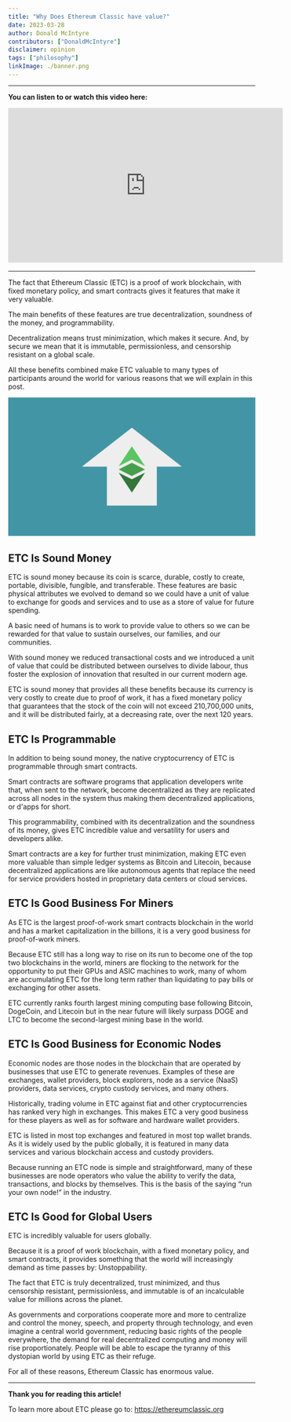 ```yaml
---
title: "Why Does Ethereum Classic have value?"
date: 2023-03-28
author: Donald McIntyre
contributors: ["DonaldMcIntyre"]
disclaimer: opinion
tags: ["philosophy"]
linkImage: ./banner.png
---
```


---
**You can listen to or watch this video here:**

<iframe width="560" height="315" src="https://www.youtube.com/embed/ltV3gnrmHo4" title="YouTube video player" frameborder="0" allow="accelerometer; autoplay; clipboard-write; encrypted-media; gyroscope; picture-in-picture; web-share" allowfullscreen></iframe>

---

The fact that Ethereum Classic (ETC) is a proof of work blockchain, with fixed monetary policy, and smart contracts gives it features that make it very valuable.

The main benefits of these features are true decentralization, soundness of the money, and programmability.

Decentralization means trust minimization, which makes it secure. And, by secure we mean that it is immutable, permissionless, and censorship resistant on a global scale.

All these benefits combined make ETC valuable to many types of participants around the world for various reasons that we will explain in this post.

![ETC's value.](./banner.png)

## ETC Is Sound Money

ETC is sound money because its coin is scarce, durable, costly to create, portable, divisible, fungible, and transferable. These features are basic physical attributes we evolved to demand so we could have a unit of value to exchange for goods and services and to use as a store of value for future spending.

A basic need of humans is to work to provide value to others so we can be rewarded for that value to sustain ourselves, our families, and our communities.

With sound money we reduced transactional costs and we introduced a unit of value that could be distributed between ourselves to divide labour, thus foster the explosion of innovation that resulted in our current modern age.

ETC is sound money that provides all these benefits because its currency is very costly to create due to proof of work, it has a fixed monetary policy that guarantees that the stock of the coin will not exceed 210,700,000 units, and it will be distributed fairly, at a decreasing rate, over the next 120 years.

## ETC Is Programmable

In addition to being sound money, the native cryptocurrency of ETC is programmable through smart contracts. 

Smart contracts are software programs that application developers write that,  when sent to the network, become decentralized as they are replicated across all nodes in the system thus making them decentralized applications, or d'apps for short.

This programmability, combined with its decentralization and the soundness of its money, gives ETC incredible value and versatility for users and developers alike.

Smart contracts are a key for further trust minimization, making ETC even more valuable than simple ledger systems as Bitcoin and Litecoin, because decentralized applications are like autonomous agents that replace the need for service providers hosted in proprietary data centers or cloud services.

## ETC Is Good Business For Miners

As ETC is the largest proof-of-work smart contracts blockchain in the world and has a market capitalization in the billions, it is a very good business for proof-of-work miners. 

Because ETC still has a long way to rise on its run to become one of the top two blockchains in the world, miners are flocking to the network for the opportunity to put their GPUs and ASIC machines to work, many of whom are accumulating ETC for the long term rather than liquidating to pay bills or exchanging for other assets.

ETC currently ranks fourth largest mining computing base following Bitcoin, DogeCoin, and Litecoin but in the near future will likely surpass DOGE and LTC to become the second-largest mining base in the world.

## ETC Is Good Business for Economic Nodes

Economic nodes are those nodes in the blockchain that are operated by businesses that use ETC to generate revenues. Examples of these are exchanges, wallet providers, block explorers, node as a service (NaaS) providers, data services, crypto custody services, and many others.

Historically, trading volume in ETC against fiat and other cryptocurrencies has ranked very high in exchanges. This makes ETC a very good business for these players as well as for software and hardware wallet providers.

ETC is listed in most top exchanges and featured in most top wallet brands. As it is widely used by the public globally, it is featured in many data services and various blockchain access and custody providers.

Because running an ETC node is simple and straightforward, many of these businesses are node operators who value the ability to verify the data, transactions, and blocks by themselves. This is the basis of the saying “run your own node!” in the industry.

## ETC Is Good for Global Users

ETC is incredibly valuable for users globally. 

Because it is a proof of work blockchain, with a fixed monetary policy, and smart contracts, it provides something that the world will increasingly demand as time passes by: Unstoppability.

The fact that ETC is truly decentralized, trust minimized, and thus censorship resistant, permissionless, and immutable is of an incalculable value for millions across the planet.

As governments and corporations cooperate more and more to centralize and control the money, speech, and property through technology, and even imagine a central world government, reducing basic rights of the people everywhere, the demand for real decentralized computing and money will rise proportionately. People will be able to escape the tyranny of this dystopian world by using ETC as their refuge.

For all of these reasons, Ethereum Classic has enormous value.

---

**Thank you for reading this article!**

To learn more about ETC please go to: https://ethereumclassic.org
